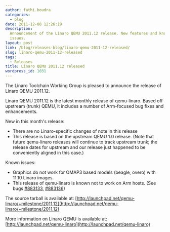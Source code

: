 ```yaml
---
author: fathi.boudra
categories:
  - blog
date: 2011-12-08 12:26:19
description:
  Announcement of the Linaro QEMU 2011.12 release. New features and known
  issues.
layout: post
link: /blog/releases-blog/linaro-qemu-2011-12-released/
slug: linaro-qemu-2011-12-released
tags:
  - Releases
title: Linaro QEMU 2011.12 released
wordpress_id: 1031
---
```


The Linaro Toolchain Working Group is pleased to announce the release of Linaro QEMU 2011.12.

Linaro QEMU 2011.12 is the latest monthly release of qemu-linaro. Based off upstream (trunk) QEMU, it includes a number of Arm-focused bug fixes and enhancements.

New in this month's release:

- There are no Linaro-specific changes of note in this release
- This release is based on the upstream QEMU 1.0 release.
  (Note that future qemu-linaro releases will continue to track
  upstream trunk; the release dates for upstream and our
  release just happened to be conveniently aligned in this case.)

Known issues:

- Graphics do not work for OMAP3 based models (beagle, overo)
  with 11.10 Linaro images.
- This release of qemu-linaro is known not to work on Arm hosts.
  (See bugs [#883133](http://launchpad.net/bugs/883133), [#883136](http://launchpad.net/bugs/883136))

The source tarball is available at:
[http://launchpad.net/qemu-linaro/+milestone/2011.12](http://launchpad.net/qemu-linaro/+milestone/2011.12)

More information on Linaro QEMU is available at:
[http://launchpad.net/qemu-linaro](http://launchpad.net/qemu-linaro)
